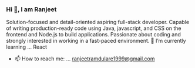 ### Hi 👋, I am Ranjeet

Solution-focused and detail-oriented aspiring full-stack developer.
Capable of writing production-ready code using Java, javascript, and CSS on the frontend and Node.js to build applications.
Passionate about coding and strongly interested in working in a fast-paced environment.
🌱 I’m currently learning ... React
- 📫 How to reach me: ... ranjeetramdulare1999@gmail.com

<!--
**Ranjeet1508/Ranjeet1508** is a ✨ _special_ ✨ repository because its `README.md` (this file) appears on your GitHub profile.

Here are some ideas to get you started:

- 🔭 I’m currently working on ...
- 🌱 I’m currently learning ...
- 👯 I’m looking to collaborate on ...
- 🤔 I’m looking for help with ...
- 💬 Ask me about ...
- 📫 How to reach me: ...
- 😄 Pronouns: ...
- ⚡ Fun fact: ...
-->
